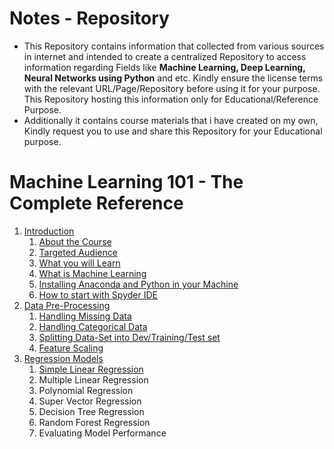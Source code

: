 # Notes - Repository

- This Repository contains information that collected from various sources in internet and intended to create a centralized Repository to access information regarding Fields like **Machine Learning, Deep Learning, Neural Networks using Python** and etc. Kindly ensure the license terms with the relevant URL/Page/Repository before using it for your purpose. This Repository hosting this information only for Educational/Reference Purpose.
- Additionally it contains course materials that i have created on my own, Kindly request you to use and share this Repository for your Educational purpose.

# Machine Learning 101 - The Complete Reference    
1. [Introduction](https://github.com/ManikandanJeyabal/Notes/blob/master/Python%20+%20Machine%20Learning%20+%20Deep%20Learning/Machine%20Learning%20The%20Complete%20Reference/1-Introduction/README.md#1about-the-course)
	1. [About the Course](https://github.com/ManikandanJeyabal/Notes/blob/master/Python%20+%20Machine%20Learning%20+%20Deep%20Learning/Machine%20Learning%20The%20Complete%20Reference/1-Introduction/README.md#1about-the-course)    
	2. [Targeted Audience](https://github.com/ManikandanJeyabal/Notes/blob/master/Python%20+%20Machine%20Learning%20+%20Deep%20Learning/Machine%20Learning%20The%20Complete%20Reference/1-Introduction/README.md#2targeted-audience)   
	3. [What you will Learn](https://github.com/ManikandanJeyabal/Notes/blob/master/Python%20+%20Machine%20Learning%20+%20Deep%20Learning/Machine%20Learning%20The%20Complete%20Reference/1-Introduction/README.md#3what-you-will-learn)    
	4. [What is Machine Learning](https://github.com/ManikandanJeyabal/Notes/blob/master/Python%20+%20Machine%20Learning%20+%20Deep%20Learning/Machine%20Learning%20The%20Complete%20Reference/1-Introduction/README.md#4what-is-machine-learning)    
	5. [Installing Anaconda and Python in your Machine](https://github.com/ManikandanJeyabal/Notes/blob/master/Python%20+%20Machine%20Learning%20+%20Deep%20Learning/Machine%20Learning%20The%20Complete%20Reference/1-Introduction/README.md#5installing-anaconda-and-python-in-your-machine)    
	6. [How to start with Spyder IDE](https://github.com/ManikandanJeyabal/Notes/blob/master/Python%20+%20Machine%20Learning%20+%20Deep%20Learning/Machine%20Learning%20The%20Complete%20Reference/1-Introduction/README.md#6how-to-start-with-spyder-ide)    
2. [Data Pre-Processing](https://github.com/ManikandanJeyabal/Notes/tree/master/Python%20+%20Machine%20Learning%20+%20Deep%20Learning/Machine%20Learning%20The%20Complete%20Reference/2-Data%20Pre-Processing#data-Pre-processing)
	1. [Handling Missing Data](https://github.com/ManikandanJeyabal/Notes/tree/master/Python%20+%20Machine%20Learning%20+%20Deep%20Learning/Machine%20Learning%20The%20Complete%20Reference/2-Data%20Pre-Processing#1-handling-missing-data)
	2. [Handling Categorical Data](https://github.com/ManikandanJeyabal/Notes/tree/master/Python%20+%20Machine%20Learning%20+%20Deep%20Learning/Machine%20Learning%20The%20Complete%20Reference/2-Data%20Pre-Processing#2-handling-categorical-data)
	3. [Splitting Data-Set into Dev/Training/Test set](https://github.com/ManikandanJeyabal/Notes/tree/master/Python%20+%20Machine%20Learning%20+%20Deep%20Learning/Machine%20Learning%20The%20Complete%20Reference/2-Data%20Pre-Processing#3-spliting-your-data-set-into-devtrainingtest-set)
	4. [Feature Scaling](https://github.com/ManikandanJeyabal/Notes/tree/master/Python%20+%20Machine%20Learning%20+%20Deep%20Learning/Machine%20Learning%20The%20Complete%20Reference/2-Data%20Pre-Processing#4-feature-scaling)    
3. [Regression Models](https://github.com/ManikandanJeyabal/Notes/tree/master/Python%20+%20Machine%20Learning%20+%20Deep%20Learning/Machine%20Learning%20The%20Complete%20Reference/3-Regression%20Models#regression-models)
	1. [Simple Linear Regression](https://github.com/ManikandanJeyabal/Notes/tree/master/Python%20%2B%20Machine%20Learning%20%2B%20Deep%20Learning/Machine%20Learning%20The%20Complete%20Reference/3-%20Simple%20Linear%20Regression)
	2. Multiple Linear Regression
	3. Polynomial Regression
	4. Super Vector Regression
	5. Decision Tree Regression
	6. Random Forest Regression
	7. Evaluating Model Performance

